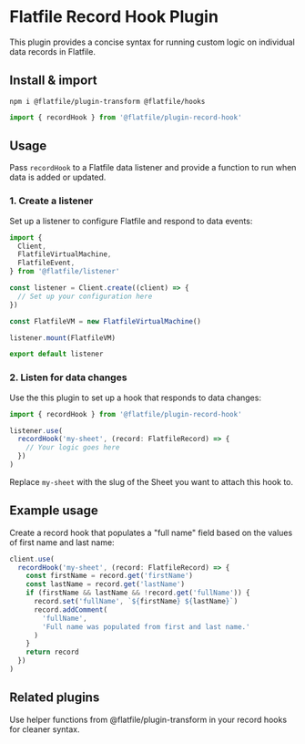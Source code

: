 # Flatfile Record Hook Plugin

This plugin provides a concise syntax for running custom logic on individual data records in Flatfile.

## Install & import

`npm i @flatfile/plugin-transform @flatfile/hooks`

```ts
import { recordHook } from '@flatfile/plugin-record-hook'
```

## Usage

Pass `recordHook` to a Flatfile data listener and provide a function to run when data is added or updated.

### 1. Create a listener

Set up a listener to configure Flatfile and respond to data events:

<!-- TODO: Link to listener documentation here -->

```ts
import {
  Client,
  FlatfileVirtualMachine,
  FlatfileEvent,
} from '@flatfile/listener'

const listener = Client.create((client) => {
  // Set up your configuration here
})

const FlatfileVM = new FlatfileVirtualMachine()

listener.mount(FlatfileVM)

export default listener
```

### 2. Listen for data changes

Use the this plugin to set up a hook that responds to data changes:

<!-- TODO: link to record hook plugin documentation here -->

```ts
import { recordHook } from '@flatfile/plugin-record-hook'

listener.use(
  recordHook('my-sheet', (record: FlatfileRecord) => {
    // Your logic goes here
  })
)
```

Replace `my-sheet` with the slug of the Sheet you want to attach this hook to.

## Example usage

Create a record hook that populates a "full name" field based on the values of first name and last name:

```ts
client.use(
  recordHook('my-sheet', (record: FlatfileRecord) => {
    const firstName = record.get('firstName')
    const lastName = record.get('lastName')
    if (firstName && lastName && !record.get('fullName')) {
      record.set('fullName', `${firstName} ${lastName}`)
      record.addComment(
        'fullName',
        'Full name was populated from first and last name.'
      )
    }
    return record
  })
)
```

## Related plugins

Use helper functions from @flatfile/plugin-transform in your record hooks for cleaner syntax.

<!-- TODO: add link to plugin-transform docs -->
